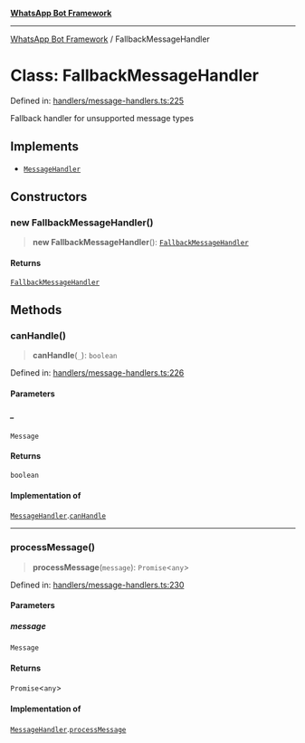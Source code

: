 [**WhatsApp Bot Framework**](../README.md)

***

[WhatsApp Bot Framework](../globals.md) / FallbackMessageHandler

# Class: FallbackMessageHandler

Defined in: [handlers/message-handlers.ts:225](https://github.com/green-api/whatsapp-chatgpt-js/blob/144b3e2baae49a260200b70637f606416abe2026/src/handlers/message-handlers.ts#L225)

Fallback handler for unsupported message types

## Implements

- [`MessageHandler`](../interfaces/MessageHandler.md)

## Constructors

### new FallbackMessageHandler()

> **new FallbackMessageHandler**(): [`FallbackMessageHandler`](FallbackMessageHandler.md)

#### Returns

[`FallbackMessageHandler`](FallbackMessageHandler.md)

## Methods

### canHandle()

> **canHandle**(`_`): `boolean`

Defined in: [handlers/message-handlers.ts:226](https://github.com/green-api/whatsapp-chatgpt-js/blob/144b3e2baae49a260200b70637f606416abe2026/src/handlers/message-handlers.ts#L226)

#### Parameters

##### \_

`Message`

#### Returns

`boolean`

#### Implementation of

[`MessageHandler`](../interfaces/MessageHandler.md).[`canHandle`](../interfaces/MessageHandler.md#canhandle)

***

### processMessage()

> **processMessage**(`message`): `Promise`\<`any`\>

Defined in: [handlers/message-handlers.ts:230](https://github.com/green-api/whatsapp-chatgpt-js/blob/144b3e2baae49a260200b70637f606416abe2026/src/handlers/message-handlers.ts#L230)

#### Parameters

##### message

`Message`

#### Returns

`Promise`\<`any`\>

#### Implementation of

[`MessageHandler`](../interfaces/MessageHandler.md).[`processMessage`](../interfaces/MessageHandler.md#processmessage)
